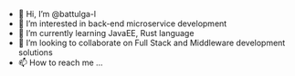 - 👋 Hi, I’m @battulga-l
- 👀 I’m interested in back-end microservice development
- 🌱 I’m currently learning JavaEE, Rust language
- 💞️ I’m looking to collaborate on Full Stack and Middleware development solutions
- 📫 How to reach me ... <!--https://battulga-l.github.io-->

<!---
battulgal/battulgal is a ✨ special ✨ repository because its `README.md` (this file) appears on your GitHub profile.
You can click the Preview link to take a look at your changes.
--->
